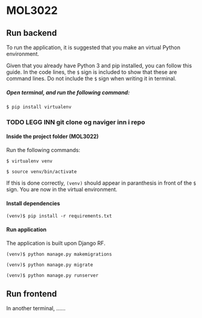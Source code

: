 # MOL3022


## Run backend
To run the application, it is suggested that you make an virtual Python environment. 

Given that you already have Python 3 and pip installed, you can follow this guide. In the code lines, the `$` sign is included to show that these are command lines. Do not include the `$` sign when writing it in terminal.

##### Open terminal, and run the following command:

```$ pip install virtualenv```


### TODO LEGG INN git clone og naviger inn i repo
#### Inside the project folder (MOL3022)
Run the following commands:

  ```$ virtualenv venv```

  ```$ source venv/bin/activate```

If this is done correctly, `(venv)` should appear in paranthesis in front of the `$` sign. You are now in the virtual environment.

#### Install dependencies

  ```(venv)$ pip install -r requirements.txt```

#### Run application
The application is built upon Django RF.

  ```(venv)$ python manage.py makemigrations```

  ```(venv)$ python manage.py migrate```

  ```(venv)$ python manage.py runserver```

## Run frontend
In another terminal, ......
